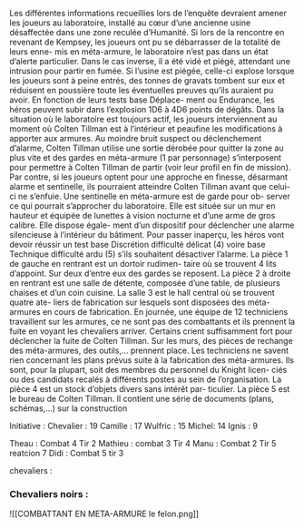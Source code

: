 
Les différentes informations recueillies lors de l’enquête devraient amener les joueurs au laboratoire, installé au cœur d’une ancienne usine désaffectée dans une zone reculée d’Humanité. Si lors de la rencontre en revenant de Kempsey, les joueurs ont pu se débarrasser de la totalité de leurs enne- mis en méta-armure, le laboratoire n’est pas dans un état d’alerte particulier. Dans le cas inverse, il a été vidé et piégé, attendant une intrusion pour partir en fumée. Si l’usine est piégée, celle-ci explose lorsque les joueurs sont à peine entrés, des tonnes de gravats tombent sur eux et réduisent en poussière toute les éventuelles preuves qu’ils auraient pu avoir. En fonction de leurs tests base Déplace- ment ou Endurance, les héros peuvent subir dans l’explosion 1D6 à 4D6 points de dégâts. Dans la situation où le laboratoire est toujours actif, les joueurs interviennent au moment où Colten Tillman est à l’intérieur et peaufine les modifications à apporter aux armures. Au moindre bruit suspect ou déclenchement d’alarme, Colten Tillman utilise une sortie dérobée pour quitter la zone au plus vite et des gardes en méta-armure (1 par personnage) s’interposent pour permettre à Colten Tillman de partir (voir leur profil en fin de mission). Par contre, si les joueurs optent pour une approche en finesse, désarmant alarme et sentinelle, ils pourraient atteindre Colten Tillman avant que celui-ci ne s’enfuie. Une sentinelle en méta-armure est de garde pour ob- server ce qui pourrait s’approcher du laboratoire. Elle est située sur un mur en hauteur et équipée de lunettes à vision nocturne et d’une arme de gros calibre. Elle dispose égale- ment d’un dispositif pour déclencher une alarme silencieuse à l’intérieur du bâtiment. Pour passer inaperçu, les héros vont devoir réussir un test base Discrétion difficulté délicat (4) voire base Technique difficulté ardu (5) s’ils souhaitent désactiver l’alarme. La pièce 1 de gauche en rentrant est un dortoir rudimen- taire où se trouvent 4 lits d’appoint. Sur deux d’entre eux des gardes se reposent. La pièce 2 à droite en rentrant est une salle de détente, composée d’une table, de plusieurs chaises et d’un coin cuisine. La salle 3 est le hall central où se trouvent quatre ate- liers de fabrication sur lesquels sont disposées des méta- armures en cours de fabrication. En journée, une équipe de 12 techniciens travaillent sur les armures, ce ne sont pas des combattants et ils prennent la fuite en voyant les chevaliers arriver. Certains crient suffisamment fort pour déclencher la fuite de Colten Tillman. Sur les murs, des pièces de rechange des méta-armures, des outils,… prennent place. Les techniciens ne savent rien concernant les plans prévus suite à la fabrication des méta-armures. Ils sont, pour la plupart, soit des membres du personnel du Knight licen- ciés ou des candidats recalés à différents postes au sein de l’organisation. La pièce 4 est un stock d’objets divers sans intérêt par- ticulier. La pièce 5 est le bureau de Colten Tillman. Il contient une série de documents (plans, schémas,…) sur la construction

Initiative : 
	Chevalier : 19
	Camille : 17
	Wulfric : 15
	Michel: 14
	Ignis : 9


Theau : Combat 4 Tir 2
Mathieu : combat 3 Tir 4
Manu : Combat 2 Tir 5 reatcion 7
Didi : Combat 5 tir 3

chevaliers :

### Chevaliers noirs :

![[COMBATTANT EN META-ARMURE le felon.png]]